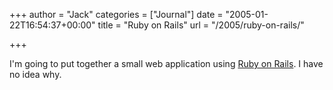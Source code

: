 +++
author = "Jack"
categories = ["Journal"]
date = "2005-01-22T16:54:37+00:00"
title = "Ruby on Rails"
url = "/2005/ruby-on-rails/"

+++

I'm going to put together a small web application using [Ruby on Rails][1]. I have no idea why.

 [1]: http://www.rubyonrails.org/